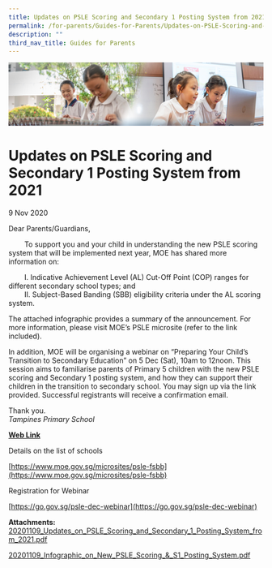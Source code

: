 ```yaml
---
title: Updates on PSLE Scoring and Secondary 1 Posting System from 2021
permalink: /for-parents/Guides-for-Parents/Updates-on-PSLE-Scoring-and-Secondary-1-Posting-System-from-2021/
description: ""
third_nav_title: Guides for Parents
---
```

![](/images/ForParents.jpg)

Updates on PSLE Scoring and Secondary 1 Posting System from 2021
================================================================

9 Nov 2020  
  
Dear Parents/Guardians,   
  
        To support you and your child in understanding the new PSLE scoring system that will be implemented next year, MOE has shared more information on:   
  
        I. Indicative Achievement Level (AL) Cut-Off Point (COP) ranges for different secondary school types; and   
        II. Subject-Based Banding (SBB) eligibility criteria under the AL scoring system.   
  
The attached infographic provides a summary of the announcement. For more information, please visit MOE’s PSLE microsite (refer to the link included).   
  
In addition, MOE will be organising a webinar on “Preparing Your Child’s Transition to Secondary Education” on 5 Dec (Sat), 10am to 12noon. This session aims to familiarise parents of Primary 5 children with the new PSLE scoring and Secondary 1 posting system, and how they can support their children in the transition to secondary school. You may sign up via the link provided. Successful registrants will receive a confirmation email.   
  
Thank you.   
<i>Tampines Primary School</i>


<u><b>Web Link</b></u>  
  

Details on the list of schools

[https://www.moe.gov.sg/microsites/psle-fsbb](https://www.moe.gov.sg/microsites/psle-fsbb)

Registration for Webinar

[https://go.gov.sg/psle-dec-webinar](https://go.gov.sg/psle-dec-webinar)

  

<b>Attachments:</b>
[20201109_Updates_on_PSLE_Scoring_and_Secondary_1_Posting_System_from_2021.pdf ](/files/Updates_on_PSLE_Scoring_and_Secondary_1_Posting_System_from_2021.pdf)

[20201109_Infographic_on_New_PSLE_Scoring_&_S1_Posting_System.pdf](/files/Infographic_on_New_PSLE_Scoring_&_S1_Posting_System.pdf)